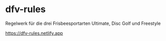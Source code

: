 # dfv-rules

Regelwerk für die drei Frisbeesportarten Ultimate, Disc Golf und Freestyle

https://dfv-rules.netlify.app
